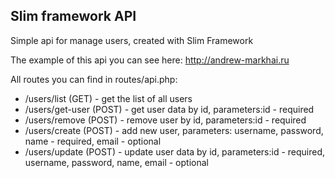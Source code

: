 <h2>Slim framework API</h2>
<p>Simple api for manage users, created with Slim Framework</p>
<p>The example of this api you can see here: <a href="http://andrew-markhai.ru">http://andrew-markhai.ru</a></p>
<p>All routes you can find in routes/api.php:</p>
<ul>
    <li>/users/list (GET) - get the list of all users</li>
    <li>/users/get-user (POST) - get user data by id, parameters:id - required</li>
    <li>/users/remove (POST) - remove user by id, parameters:id - required</li>
    <li>/users/create (POST) - add new user, parameters: username, password, name - required, email - optional </li>
    <li>/users/update (POST) - update user data by id, parameters:id - required, username, password, name, email - optional </li>
</ul>
